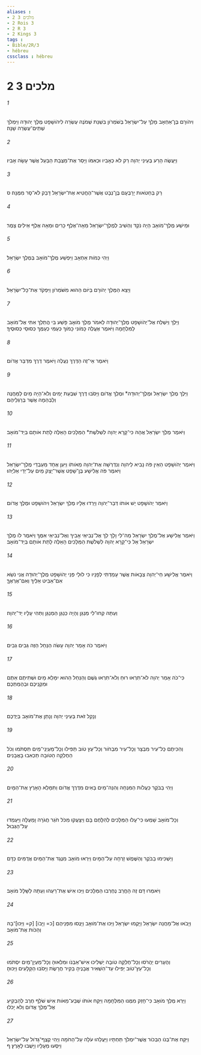 ```yaml
---
aliases : 
- 2 מלכים 3
- 2 Rois 3
- 2 R 3
- 2 Kings 3
tags : 
- Bible/2R/3
- hébreu
cssclass : hébreu
---
```


# 2 מלכים 3

###### 1
וִיהֹורָם בֶּן־אַחְאָב מָלַךְ עַל־יִשְׂרָאֵל בְּשֹׁמְרֹון בִּשְׁנַת שְׁמֹנֶה עֶשְׂרֵה לִיהֹושָׁפָט מֶלֶךְ יְהוּדָה וַיִּמְלֹךְ שְׁתֵּים־עֶשְׂרֵה שָׁנָה׃
###### 2
וַיַּעֲשֶׂה הָרַע בְּעֵינֵי יְהוָה רַק לֹא כְאָבִיו וּכְאִמֹּו וַיָּסַר אֶת־מַצְּבַת הַבַּעַל אֲשֶׁר עָשָׂה אָבִיו׃
###### 3
רַק בְּחַטֹּאות יָרָבְעָם בֶּן־נְבָט אֲשֶׁר־הֶחֱטִיא אֶת־יִשְׂרָאֵל דָּבֵק לֹא־סָר מִמֶּנָּה׃ ס
###### 4
וּמֵישַׁע מֶלֶךְ־מֹואָב הָיָה נֹקֵד וְהֵשִׁיב לְמֶלֶךְ־יִשְׂרָאֵל מֵאָה־אֶלֶף כָּרִים וּמֵאָה אֶלֶף אֵילִים צָמֶר׃
###### 5
וַיְהִי כְּמֹות אַחְאָב וַיִּפְשַׁע מֶלֶךְ־מֹואָב בְּמֶלֶךְ יִשְׂרָאֵל׃
###### 6
וַיֵּצֵא הַמֶּלֶךְ יְהֹורָם בַּיֹּום הַהוּא מִשֹּׁמְרֹון וַיִּפְקֹד אֶת־כָּל־יִשְׂרָאֵל׃
###### 7
וַיֵּלֶךְ וַיִּשְׁלַח אֶל־יְהֹושָׁפָט מֶלֶךְ־יְהוּדָה לֵאמֹר מֶלֶךְ מֹואָב פָּשַׁע בִּי הֲתֵלֵךְ אִתִּי אֶל־מֹואָב לַמִּלְחָמָה וַיֹּאמֶר אֶעֱלֶה כָּמֹונִי כָמֹוךָ כְּעַמִּי כְעַמֶּךָ כְּסוּסַי כְּסוּסֶיךָ׃
###### 8
וַיֹּאמֶר אֵי־זֶה הַדֶּרֶךְ נַעֲלֶה וַיֹּאמֶר דֶּרֶךְ מִדְבַּר אֱדֹום׃
###### 9
וַיֵּלֶךְ מֶלֶךְ יִשְׂרָאֵל וּמֶלֶךְ־יְהוּדָה* וּמֶלֶךְ אֱדֹום וַיָּסֹבּוּ דֶּרֶךְ שִׁבְעַת יָמִים וְלֹא־הָיָה מַיִם לַמַּחֲנֶה וְלַבְּהֵמָה אֲשֶׁר בְּרַגְלֵיהֶם׃
###### 10
וַיֹּאמֶר מֶלֶךְ יִשְׂרָאֵל אֲהָהּ כִּי־קָרָא יְהוָה לִשְׁלֹשֶׁת* הַמְּלָכִים הָאֵלֶּה לָתֵת אֹותָם בְּיַד־מֹואָב׃
###### 11
וַיֹּאמֶר יְהֹושָׁפָט הַאֵין פֹּה נָבִיא לַיהוָה וְנִדְרְשָׁה אֶת־יְהוָה מֵאֹותֹו וַיַּעַן אֶחָד מֵעַבְדֵי מֶלֶךְ־יִשְׂרָאֵל וַיֹּאמֶר פֹּה אֱלִישָׁע בֶּן־שָׁפָט אֲשֶׁר־יָצַק מַיִם עַל־יְדֵי אֵלִיָּהוּ׃
###### 12
וַיֹּאמֶר יְהֹושָׁפָט יֵשׁ אֹותֹו דְּבַר־יְהוָה וַיֵּרְדוּ אֵלָיו מֶלֶךְ יִשְׂרָאֵל וִיהֹושָׁפָט וּמֶלֶךְ אֱדֹום׃
###### 13
וַיֹּאמֶר אֱלִישָׁע אֶל־מֶלֶךְ יִשְׂרָאֵל מַה־לִּי וָלָךְ לֵךְ אֶל־נְבִיאֵי אָבִיךָ וְאֶל־נְבִיאֵי אִמֶּךָ וַיֹּאמֶר לֹו מֶלֶךְ יִשְׂרָאֵל אַל כִּי־קָרָא יְהוָה לִשְׁלֹשֶׁת הַמְּלָכִים הָאֵלֶּה לָתֵת אֹותָם בְּיַד־מֹואָב׃
###### 14
וַיֹּאמֶר אֱלִישָׁע חַי־יְהוָה צְבָאֹות אֲשֶׁר עָמַדְתִּי לְפָנָיו כִּי לוּלֵי פְּנֵי יְהֹושָׁפָט מֶלֶךְ־יְהוּדָה אֲנִי נֹשֵׂא אִם־אַבִּיט אֵלֶיךָ וְאִם־אֶרְאֶךָּ׃
###### 15
וְעַתָּה קְחוּ־לִי מְנַגֵּן וְהָיָה כְּנַגֵּן הַמְנַגֵּן וַתְּהִי עָלָיו יַד־יְהוָה׃
###### 16
וַיֹּאמֶר כֹּה אָמַר יְהוָה עָשֹׂה הַנַּחַל הַזֶּה גֵּבִים גֵּבִים׃
###### 17
כִּי־כֹה אָמַר יְהוָה לֹא־תִרְאוּ רוּחַ וְלֹא־תִרְאוּ גֶשֶׁם וְהַנַּחַל הַהוּא יִמָּלֵא מָיִם וּשְׁתִיתֶם אַתֶּם וּמִקְנֵיכֶם וּבְהֶמְתְּכֶם׃
###### 18
וְנָקַל זֹאת בְּעֵינֵי יְהוָה וְנָתַן אֶת־מֹואָב בְּיֶדְכֶם׃
###### 19
וְהִכִּיתֶם כָּל־עִיר מִבְצָר וְכָל־עִיר מִבְחֹור וְכָל־עֵץ טֹוב תַּפִּילוּ וְכָל־מַעְיְנֵי־מַיִם תִּסְתֹּמוּ וְכֹל הַחֶלְקָה הַטֹּובָה תַּכְאִבוּ בָּאֲבָנִים׃
###### 20
וַיְהִי בַבֹּקֶר כַּעֲלֹות הַמִּנְחָה וְהִנֵּה־מַיִם בָּאִים מִדֶּרֶךְ אֱדֹום וַתִּמָּלֵא הָאָרֶץ אֶת־הַמָּיִם׃
###### 21
וְכָל־מֹואָב שָׁמְעוּ כִּי־עָלוּ הַמְּלָכִים לְהִלָּחֶם בָּם וַיִּצָּעֲקוּ מִכֹּל חֹגֵר חֲגֹרָה וָמַעְלָה וַיַּעַמְדוּ עַל־הַגְּבוּל׃
###### 22
וַיַּשְׁכִּימוּ בַבֹּקֶר וְהַשֶּׁמֶשׁ זָרְחָה עַל־הַמָּיִם וַיִּרְאוּ מֹואָב מִנֶּגֶד אֶת־הַמַּיִם אֲדֻמִּים כַּדָּם׃
###### 23
וַיֹּאמְרוּ דָּם זֶה הָחֳרֵב נֶחֶרְבוּ הַמְּלָכִים וַיַּכּוּ אִישׁ אֶת־רֵעֵהוּ וְעַתָּה לַשָּׁלָל מֹואָב׃
###### 24
וַיָּבֹאוּ אֶל־מַחֲנֵה יִשְׂרָאֵל וַיָּקֻמוּ יִשְׂרָאֵל וַיַּכּוּ אֶת־מֹואָב וַיָּנֻסוּ מִפְּנֵיהֶם [כ= וַיָּבֹו] [ק= וַיַּכּוּ]־בָהּ וְהַכֹּות אֶת־מֹואָב׃
###### 25
וְהֶעָרִים יַהֲרֹסוּ וְכָל־חֶלְקָה טֹובָה יַשְׁלִיכוּ אִישׁ־אַבְנֹו וּמִלְאוּהָ וְכָל־מַעְיַן־מַיִם יִסְתֹּמוּ וְכָל־עֵץ־טֹוב יַפִּילוּ עַד־הִשְׁאִיר אֲבָנֶיהָ בַּקִּיר חֲרָשֶׂת וַיָּסֹבּוּ הַקַּלָּעִים וַיַּכּוּהָ׃
###### 26
וַיַּרְא מֶלֶךְ מֹואָב כִּי־חָזַק מִמֶּנּוּ הַמִּלְחָמָה וַיִּקַּח אֹותֹו שְׁבַע־מֵאֹות אִישׁ שֹׁלֵף חֶרֶב לְהַבְקִיעַ אֶל־מֶלֶךְ אֱדֹום וְלֹא יָכֹלוּ׃
###### 27
וַיִּקַּח אֶת־בְּנֹו הַבְּכֹור אֲשֶׁר־יִמְלֹךְ תַּחְתָּיו וַיַּעֲלֵהוּ עֹלָה עַל־הַחֹמָה וַיְהִי קֶצֶף־גָּדֹול עַל־יִשְׂרָאֵל וַיִּסְעוּ מֵעָלָיו וַיָּשֻׁבוּ לָאָרֶץ׃ ף
